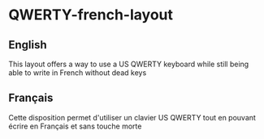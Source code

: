 # QWERTY-french-layout

## English

This layout offers a way to use a US QWERTY keyboard while still being able to write in French without dead keys

## Français

Cette disposition permet d'utiliser un clavier US QWERTY tout en pouvant écrire en Français et sans touche morte